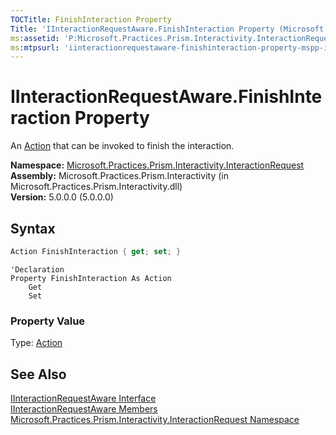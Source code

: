 ```yaml
---
TOCTitle: FinishInteraction Property
Title: 'IInteractionRequestAware.FinishInteraction Property (Microsoft.Practices.Prism.Interactivity.InteractionRequest)'
ms:assetid: 'P:Microsoft.Practices.Prism.Interactivity.InteractionRequest.IInteractionRequestAware.FinishInteraction'
ms:mtpsurl: 'iinteractionrequestaware-finishinteraction-property-mspp-interactivity-interactionrequest.md'
---
```


# IInteractionRequestAware.FinishInteraction Property 

An [Action](http://msdn.microsoft.com/en-us/library/bb534741) that can be invoked to finish the interaction.

**Namespace:** [Microsoft.Practices.Prism.Interactivity.InteractionRequest](/patterns-practices/reference/mspp-interactivity-interactionrequest-namespace)<br/>
**Assembly:** Microsoft.Practices.Prism.Interactivity (in Microsoft.Practices.Prism.Interactivity.dll)<br/>
**Version:** 5.0.0.0 (5.0.0.0)

## Syntax
```C#
Action FinishInteraction { get; set; }
```

```VB
'Declaration
Property FinishInteraction As Action
	Get
	Set
```

### Property Value

Type: [Action](http://msdn.microsoft.com/en-us/library/bb534741)

## See Also

[IInteractionRequestAware Interface](/patterns-practices/reference/iinteractionrequestaware-interface-mspp-interactivity-interactionrequest)<br/>
[IInteractionRequestAware Members](/patterns-practices/reference/iinteractionrequestaware-members-mspp-interactivity-interactionrequest)<br/>
[Microsoft.Practices.Prism.Interactivity.InteractionRequest Namespace](/patterns-practices/reference/mspp-interactivity-interactionrequest-namespace)<br/>
